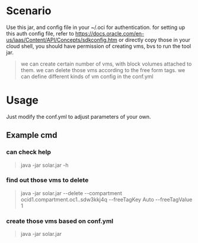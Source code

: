# Scenario 
Use this jar, and config file in your ~/.oci for authentication. for setting up this auth config file, refer to https://docs.oracle.com/en-us/iaas/Content/API/Concepts/sdkconfig.htm or directly copy those in your cloud shell, you should have permission of creating vms, bvs to run the tool jar.
> we can create certain number of vms, with block volumes attached to them.
> we can delete those vms according to the free form tags.
> we can define different kinds of vm config in the conf.yml

# Usage
Just modify the conf.yml to adjust parameters of your own.

## Example cmd
### can check help
> java -jar solar.jar -h
### find out those vms to delete
>  java -jar solar.jar    --delete --compartment  ocid1.compartment.oc1..sdw3kkj4q --freeTagKey Auto --freeTagValue 1
### create those vms based on conf.yml
> java -jar solar.jar   